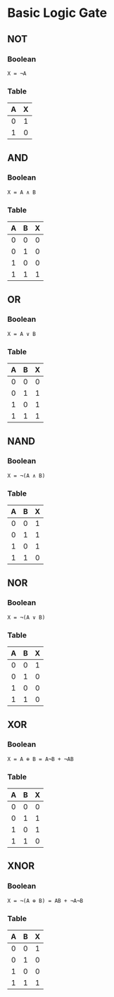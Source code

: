 # Basic Logic Gate    

## NOT   

### Boolean  
```
X = ¬A
```
### Table  
| A |  X  |
|:-:|:---:|
| 0 |  1  |
| 1 |  0  |
## AND   
### Boolean  
```
X = A ∧ B
```
### Table  
| A | B |  X  |
|:-:|:-:|:---:|
| 0 | 0 |  0  |
| 0 | 1 |  0  |
| 1 | 0 |  0  |
| 1 | 1 |  1  |
## OR     
### Boolean  
```
X = A ∨ B
```
### Table  
| A | B |  X  |
|:-:|:-:|:---:|
| 0 | 0 |  0  |
| 0 | 1 |  1  |
| 1 | 0 |  1  |
| 1 | 1 |  1  |
## NAND  
### Boolean  
```
X = ¬(A ∧ B)
```
### Table  
| A | B |  X  |
|:-:|:-:|:---:|
| 0 | 0 |  1  |
| 0 | 1 |  1  |
| 1 | 0 |  1  |
| 1 | 1 |  0  |
## NOR  
### Boolean  
```
X = ¬(A ∨ B)
```
### Table  
| A | B |  X  |
|:-:|:-:|:---:|
| 0 | 0 |  1  |
| 0 | 1 |  0  |
| 1 | 0 |  0  |
| 1 | 1 |  0  |
## XOR  
### Boolean  
```
X = A ⊕ B = A¬B + ¬AB
```
### Table  
| A | B |  X  |
|:-:|:-:|:---:|
| 0 | 0 |  0  |
| 0 | 1 |  1  |
| 1 | 0 |  1  |
| 1 | 1 |  0  |
## XNOR  
### Boolean  
```
X = ¬(A ⊕ B) = AB + ¬A¬B
```
### Table  
| A | B |  X  |
|:-:|:-:|:---:|
| 0 | 0 |  1  |
| 0 | 1 |  0  |
| 1 | 0 |  0  |
| 1 | 1 |  1  |

